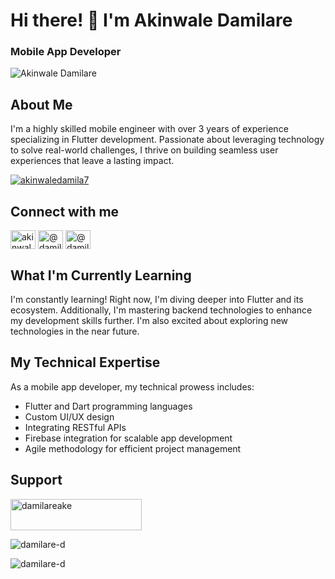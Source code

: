 <h1 align="start">Hi there! 👋 I'm Akinwale Damilare</h1>
<h3 align="start">Mobile App Developer</h3>

<img src="https://camo.githubusercontent.com/5352b6b2b973a416adb9f788796e6e861e6ff286d2d83780df8ef7d90d4ca349/68747470733a2f2f6d656469612e67697068792e636f6d2f6d656469612f53576f536b4e36447854737a71494b4571762f67697068792e676966" alt="Akinwale Damilare" style="display: block; margin: auto;">

## About Me
I'm a highly skilled mobile engineer with over 3 years of experience specializing in Flutter development. Passionate about leveraging technology to solve real-world challenges, I thrive on building seamless user experiences that leave a lasting impact.

<p> 
  <a href="https://twitter.com/akinwaledamila7" target="blank"><img src="https://img.shields.io/twitter/follow/akinwaledamila7?logo=twitter&style=for-the-badge" alt="akinwaledamila7" /></a>
</p>

## Connect with me
<p>
  <a href="https://twitter.com/akinwaledamila7" target="blank"><img align="center" src="https://raw.githubusercontent.com/rahuldkjain/github-profile-readme-generator/master/src/images/icons/Social/twitter.svg" alt="akinwaledamila7" height="30" width="40" /></a>
  <a href="https://hashnode.com/@damilared" target="blank"><img align="center" src="https://raw.githubusercontent.com/rahuldkjain/github-profile-readme-generator/master/src/images/icons/Social/hashnode.svg" alt="@damilared" height="30" width="40" /></a>
    <a href="https://medium.com/@damilareakinwale0" target="blank"><img align="center" src="https://raw.githubusercontent.com/rahuldkjain/github-profile-readme-generator/master/src/images/icons/Social/medium.svg" alt="@damilared" height="30" width="40" /></a>
</p>

## What I'm Currently Learning
I'm constantly learning! Right now, I'm diving deeper into Flutter and its ecosystem. Additionally, I'm mastering backend technologies to enhance my development skills further. I'm also excited about exploring new technologies in the near future. 

## My Technical Expertise
As a mobile app developer, my technical prowess includes:
- Flutter and Dart programming languages
- Custom UI/UX design
- Integrating RESTful APIs
- Firebase integration for scalable app development
- Agile methodology for efficient project management

## Support
<p>
  <a href="https://www.buymeacoffee.com/damilareake"><img src="https://cdn.buymeacoffee.com/buttons/v2/default-yellow.png" height="50" width="210" alt="damilareake" /></a>
</p>

<p>
  <img src="https://github-readme-stats.vercel.app/api/top-langs?username=damilare-d&show_icons=true&locale=en&layout=compact" alt="damilare-d" />
</p>

<p>
  <img src="https://github-readme-stats.vercel.app/api?username=damilare-d&show_icons=true&locale=en" alt="damilare-d" />
</p>
